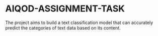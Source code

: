 # AIQOD-ASSIGNMENT-TASK
The project aims to build a text classification model that can accurately predict the categories of text data based on its content.
